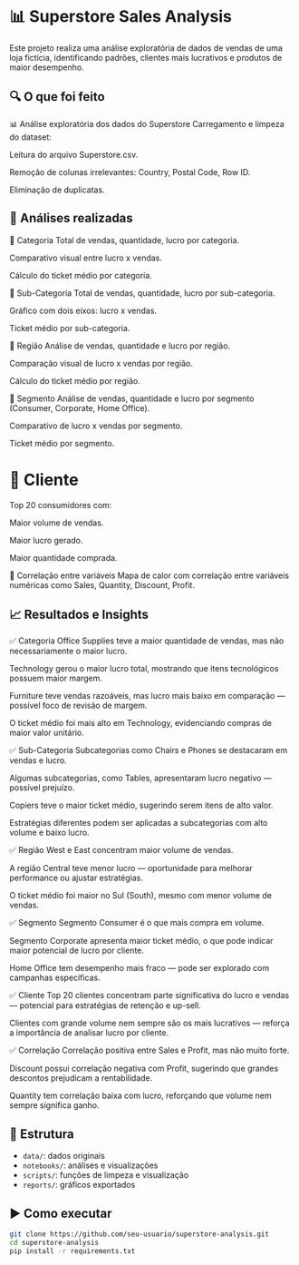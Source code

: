 # 📊 Superstore Sales Analysis

Este projeto realiza uma análise exploratória de dados de vendas de uma loja fictícia, identificando padrões, clientes mais lucrativos e produtos de maior desempenho.

## 🔍 O que foi feito
📊 Análise exploratória dos dados do Superstore
Carregamento e limpeza do dataset:

Leitura do arquivo Superstore.csv.

Remoção de colunas irrelevantes: Country, Postal Code, Row ID.

Eliminação de duplicatas.

## 📁 Análises realizadas
🔹 Categoria
Total de vendas, quantidade, lucro por categoria.

Comparativo visual entre lucro x vendas.

Cálculo do ticket médio por categoria.

🔹 Sub-Categoria
Total de vendas, quantidade, lucro por sub-categoria.

Gráfico com dois eixos: lucro x vendas.

Ticket médio por sub-categoria.

🔹 Região
Análise de vendas, quantidade e lucro por região.

Comparação visual de lucro x vendas por região.

Cálculo do ticket médio por região.

🔹 Segmento
Análise de vendas, quantidade e lucro por segmento (Consumer, Corporate, Home Office).

Comparativo de lucro x vendas por segmento.

Ticket médio por segmento.

# 🔹 Cliente
Top 20 consumidores com:

Maior volume de vendas.

Maior lucro gerado.

Maior quantidade comprada.

🔹 Correlação entre variáveis
Mapa de calor com correlação entre variáveis numéricas como Sales, Quantity, Discount, Profit.

## 📈 Resultados e Insights
✅ Categoria
Office Supplies teve a maior quantidade de vendas, mas não necessariamente o maior lucro.

Technology gerou o maior lucro total, mostrando que itens tecnológicos possuem maior margem.

Furniture teve vendas razoáveis, mas lucro mais baixo em comparação — possível foco de revisão de margem.

O ticket médio foi mais alto em Technology, evidenciando compras de maior valor unitário.

✅ Sub-Categoria
Subcategorias como Chairs e Phones se destacaram em vendas e lucro.

Algumas subcategorias, como Tables, apresentaram lucro negativo — possível prejuízo.

Copiers teve o maior ticket médio, sugerindo serem itens de alto valor.

Estratégias diferentes podem ser aplicadas a subcategorias com alto volume e baixo lucro.

✅ Região
West e East concentram maior volume de vendas.

A região Central teve menor lucro — oportunidade para melhorar performance ou ajustar estratégias.

O ticket médio foi maior no Sul (South), mesmo com menor volume de vendas.

✅ Segmento
Segmento Consumer é o que mais compra em volume.

Segmento Corporate apresenta maior ticket médio, o que pode indicar maior potencial de lucro por cliente.

Home Office tem desempenho mais fraco — pode ser explorado com campanhas específicas.

✅ Cliente
Top 20 clientes concentram parte significativa do lucro e vendas — potencial para estratégias de retenção e up-sell.

Clientes com grande volume nem sempre são os mais lucrativos — reforça a importância de analisar lucro por cliente.

✅ Correlação
Correlação positiva entre Sales e Profit, mas não muito forte.

Discount possui correlação negativa com Profit, sugerindo que grandes descontos prejudicam a rentabilidade.

Quantity tem correlação baixa com lucro, reforçando que volume nem sempre significa ganho.



## 📁 Estrutura

- `data/`: dados originais
- `notebooks/`: análises e visualizações
- `scripts/`: funções de limpeza e visualização
- `reports/`: gráficos exportados

## ▶️ Como executar

```bash
git clone https://github.com/seu-usuario/superstore-analysis.git
cd superstore-analysis
pip install -r requirements.txt
